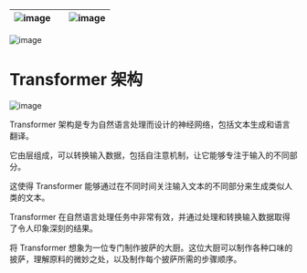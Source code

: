 | ![image](img/chapter_title_corner_decoration_left.png) |  | ![image](img/chapter_title_corner_decoration_right.png) |
| --- | --- | --- |

![image](img/chapter_title_above.png)

# Transformer 架构

![image](img/chapter_title_below.png)

Transformer 架构是专为自然语言处理而设计的神经网络，包括文本生成和语言翻译。

它由层组成，可以转换输入数据，包括自注意机制，让它能够专注于输入的不同部分。

这使得 Transformer 能够通过在不同时间关注输入文本的不同部分来生成类似人类的文本。

Transformer 在自然语言处理任务中非常有效，并通过处理和转换输入数据取得了令人印象深刻的结果。

将 Transformer 想象为一位专门制作披萨的大厨。这位大厨可以制作各种口味的披萨，理解原料的微妙之处，以及制作每个披萨所需的步骤顺序。
